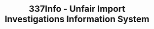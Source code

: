 ---
bigquery: https://console.cloud.google.com/bigquery?p=patents-public-data&d=usitc_investigations&page=dataset&project=sheets-management-319211
citation: US International Trade Commission 337Info Unfair Import Investigations Information
  System
contributors: US International Trade Comission
cost: None
description: US International Trade Commission 337Info Unfair Import Investigations
  Information System contains data on investigations done under Section 337. Section
  337 declares the infringement of certain statutory intellectual property rights
  and other forms of unfair competition in import trade to be unlawful practices.
  Most Section 337 investigations involve allegations of patent or registered trademark
  infringement.
documentation: FAQ and tutorial available on the site
last_edit: 04/12/2022, 06:53:35
location: https://pubapps2.usitc.gov/337external/
maintained_by: US International Trade Comission
schema_fields:
- teoIdIssueDate
- dateComplaintFiled
- actualEndDateEvidHear
- scheduledStartDateEvidHear
- scheduledEndDateEvidHear
- teoReliefGranted
- finalDetNoViolation
- ouiiParticipation
- actualStartDateEvidHear
- id
- currentStatus
- patentNumbers
- dateOfPublicationFrNotice
- htsNumbers
- dateCreated
- trademarkNumbers
- finalIdOnViolationIssue
- internalRemand
- copyrightNumbers
- investigationNo
- finalIdOnViolationDue
- complainant
- invUnfairAct
- ouiiAttorney
- title
- publication_number
- docketNo
- currentActiveALJ
- lastUpdated
- startDateMarkmanHearing
- teoProceedingInvolved
- finalDetViolation
- markmanHearing
- investigationType
- gcAttorney
- issueDateOtherNonFinal
- patentNumber
- endDateMarkmanHearing
- teoIdDueDate
- investigationTermDate
- targetDate
- respondent
- aljAssigned
- cafcAppeals
shortname: unfair_import_investigations
tags:
- import
- legal
- trade
timeframe: 2008-2021 (prior to 2008 downloadable as a JSON file)
title: 337Info - Unfair Import Investigations Information System
uuid: 2721f5ec-e599-4890-9265-9706719fc71e
---